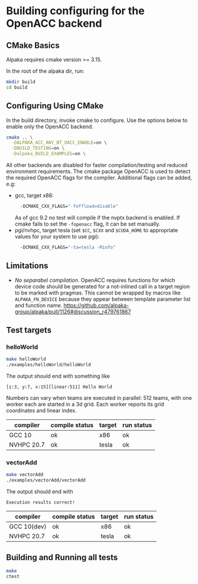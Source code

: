 # Building configuring for the OpenACC backend

## CMake Basics

Alpaka requires cmake version >= 3.15.

In the root of the alpaka dir, run:
```bash
mkdir build
cd build
```

## Configuring Using CMake

In the build directory, invoke cmake to configure. Use the options below to
enable only the OpenACC backend.

```bash
cmake .. \
  -DALPAKA_ACC_ANY_BT_OACC_ENABLE=on \
  -DBUILD_TESTING=on \
  -Dalpaka_BUILD_EXAMPLES=on \
```
All other backends are disabled for faster compilation/testing and reduced
environment requirements. The cmake package OpenACC is used to detect the
required OpenACC flags for the compiler. Additional flags can be added, e.g:
- gcc, target x86:
  ```bash
    -DCMAKE_CXX_FLAGS="-foffload=disable"
  ```
  As of gcc 9.2 no test will compile if the nvptx backend is enabled. If cmake
  fails to set the `-fopenacc` flag, it can be set manually.
- pgi/nvhpc, target tesla (set `$CC`, `$CXX` and `$CUDA_HOME` to appropriate values
  for your system to use pgi):
  ```bash
    -DCMAKE_CXX_FLAGS="-ta=tesla -Minfo"
  ```

## Limitations

* *No separabel compilation*. OpenACC requires functions for which device code
  should be generated for a not-inlined call in a target region to be marked with
  pragmas. This cannot be wrapped by macros like `ALPAKA_FN_DEVICE` because they
  appear between template parameter list and function name.
  <https://github.com/alpaka-group/alpaka/pull/1126#discussion_r479761867>

## Test targets

### helloWorld

```bash
make helloWorld
./examples/helloWorld/helloWorld
```
The output should end with something like
```
[z:3, y:7, x:15][linear:511] Hello World
```
Numbers can vary when teams are executed in parallel: 512 teams, with one worker
each are started in a 3d grid. Each worker reports its grid coordinates and linear
index.

|compiler|compile status|target|run status|
|---|---|---|---|
|GCC 10| ok|x86|ok|
|NVHPC 20.7| ok|tesla|ok|

### vectorAdd

```bash
make vectorAdd
./examples/vectorAdd/vectorAdd
```
The output should end with
```
Execution results correct!
```

|compiler|compile status|target|run status|
|---|---|---|---|
|GCC 10(dev)| ok|x86|ok|
|NVHPC 20.7| ok|tesla|ok|

## Building and Running all tests

```bash
make
ctest
```
